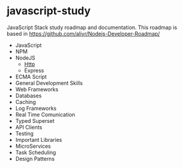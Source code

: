 # javascript-study
JavaScript Stack study roadmap and documentation. This roadmap is based in https://github.com/aliyr/Nodejs-Developer-Roadmap/

- JavaScript
- NPM
- NodeJS
  - [Http](https://github.com/pablopetr/javascript-study/tree/main/nodejs/http/README.md)
  - Express
- ECMA Script
- General Development Skills
- Web Frameworks
- Databases
- Caching
- Log Frameworks
- Real Time Comunication
- Typed Superset
- API Clients
- Testing
- Important Libraries
- MicroServices
- Task Scheduling
- Design Patterns
